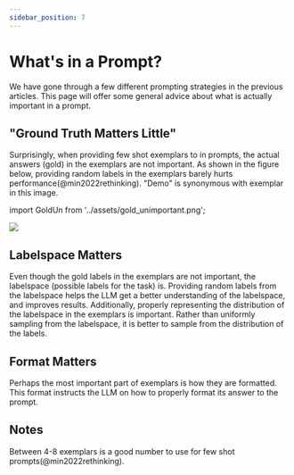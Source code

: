```yaml
---
sidebar_position: 7
---
```


# What's in a Prompt?

We have gone through a few different prompting strategies in the previous articles.
This page will offer some general advice about what is actually important in a prompt.


## "Ground Truth Matters Little"


Surprisingly, when providing few shot exemplars to in prompts, the actual answers (gold)
in the exemplars are not important. As shown in the figure below, providing random
labels in the exemplars barely hurts performance(@min2022rethinking). "Demo" is synonymous
with exemplar in this image.

import GoldUn from '../assets/gold_unimportant.png';

<div style={{textAlign: 'center'}}>
  <img src={GoldUn} style={{width: "750px"}} />
</div>

## Labelspace Matters

Even though the gold labels in the exemplars are not important, the labelspace 
(possible labels for the task) is.
Providing random labels from the labelspace helps the LLM get a better understanding
of the labelspace, and improves results. Additionally, properly representing the 
distribution of the labelspace in the exemplars is important. Rather than uniformly
sampling from the labelspace, it is better to sample from the distribution of the
labels.

## Format Matters

Perhaps the most important part of exemplars is how they are formatted. This
format instructs the LLM on how to properly format its answer to the prompt.

## Notes

Between 4-8 exemplars is a good number to use for few shot prompts(@min2022rethinking).
